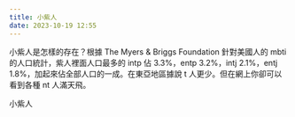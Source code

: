 ```yaml
---
title: 小紫人
date: 2023-10-19 12:55
---
```

小紫人是怎樣的存在？根據 The Myers & Briggs Foundation 針對美國人的 mbti 的人口統計，紫人裡面人口最多的 intp 佔 3.3%，entp 3.2%，intj 2.1%，entj 1.8%，加起來佔全部人口的一成。在東亞地區據說 t 人更少。但在網上你卻可以看到各種 nt 人滿天飛。

小紫人